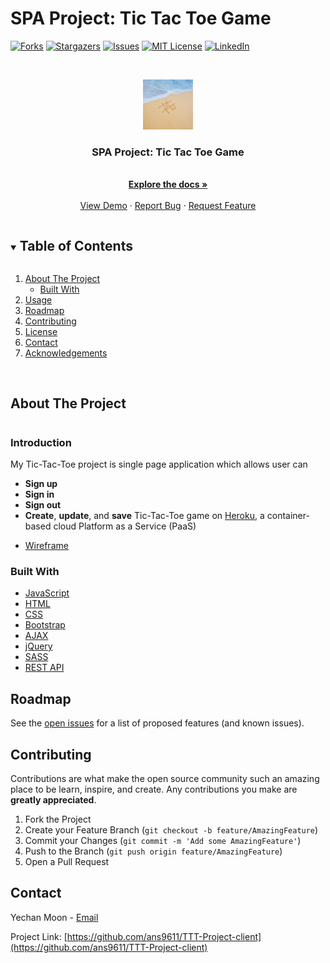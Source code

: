 # SPA Project: Tic Tac Toe Game

[![Forks][forks-shield]][forks-url]
[![Stargazers][stars-shield]][stars-url]
[![Issues][issues-shield]][issues-url]
[![MIT License][license-shield]][license-url]
[![LinkedIn][linkedin-shield]][linkedin-url]



<!-- PROJECT LOGO -->
<br />
<p align="center">
  <a href="https://github.com/ans9611/TTT-Project-client">
    <img src="./public/drawings-sand-on-beach-260nw-273404468.jpeg" alt="Logo" width="80" height="80">
  </a>

  <h3 align="center">SPA Project: Tic Tac Toe Game</h3>

  <p align="center">
    <br />
    <a href="https://github.com/ans9611/TTT-Project-client"><strong>Explore the docs »</strong></a>
    <br />
    <br />
    <a href="https://github.com/ans9611/TTT-Project-client">View Demo</a>
    ·
    <a href="https://github.com/ans9611/TTT-Project-client/issues">Report Bug</a>
    ·
    <a href="https://github.com/ans9611/TTT-Project-client/issues">Request Feature</a>
  </p>
</p>



<!-- TABLE OF CONTENTS -->
<details open="open">
  <summary><h2 style="display: inline-block">Table of Contents</h2></summary>
  <ol>
    <li>
      <a href="#about-the-project">About The Project</a>
      <ul>
        <li><a href="#built-with">Built With</a></li>
      </ul>
    </li>
  <!--  <li>
      <!-- <a href="#getting-started">Getting Started</a> -->
      </ul> 
    </li>
    <li><a href="#usage">Usage</a></li>
    <li><a href="#roadmap">Roadmap</a></li>
    <li><a href="#contributing">Contributing</a></li>
    <li><a href="#license">License</a></li>
    <li><a href="#contact">Contact</a></li>
    <li><a href="#acknowledgements">Acknowledgements</a></li>
  </ol>
</details>

<br>

<!-- ABOUT THE PROJECT -->
## About The Project
#
### Introduction


  My Tic-Tac-Toe project is single page application which allows user can

- **Sign up** 
- **Sign in**
- **Sign out**
- **Create**, **update**, and **save** Tic-Tac-Toe game on [Heroku](https://www.heroku.com/about),  a container-based cloud Platform as a Service (PaaS)
 

* [Wireframe](https://github.com/ans9611/TTT-Project-client/blob/main/WireFrame/wireFrame.jpeg)



<!-- Here's a blank template to get started:
**To avoid retyping too much info. Do a search and replace with your text editor for the following:**
`ans9611`, `repo_name`, `twitter_handle`, `email`, `project_title`, `project_description` -->


### Built With

* [JavaScript](https://www.javascript.com/)
* [HTML](https://html.com/)
* [CSS](https://www.w3.org/Style/CSS/Overview.en.html)
* [Bootstrap](https://getbootstrap.com/)
* [AJAX](https://www.w3schools.com/xml/ajax_intro.asp)
* [jQuery](https://jquery.com/)
* [SASS](https://sass-lang.com/)
* [REST API](https://www.ibm.com/cloud/learn/rest-apis)


<!-- ## Usage -->



<!-- Education? Analyzing each code, different approach for each Big O??
Use this space to show useful examples of how a project can be used. Additional screenshots, code examples and demos work well in this space. You may also link to more resources. -->
<!-- 
_For more examples, please refer to the [Documentation](https://example.com)_

 -->

<!-- ROADMAP -->
## Roadmap

See the [open issues](https://github.com/ans9611/TTT-Project-client/issues) for a list of proposed features (and known issues).



<!-- CONTRIBUTING -->
## Contributing

Contributions are what make the open source community such an amazing place to be learn, inspire, and create. Any contributions you make are **greatly appreciated**.

1. Fork the Project
2. Create your Feature Branch (`git checkout -b feature/AmazingFeature`)
3. Commit your Changes (`git commit -m 'Add some AmazingFeature'`)
4. Push to the Branch (`git push origin feature/AmazingFeature`)
5. Open a Pull Request



<!-- LICENSE
## License -->
<!-- 
See `LICENSE` for more information.
 -->


<!-- CONTACT -->
## Contact

Yechan Moon - [Email](ans9611@gamil.com)

Project Link: [https://github.com/ans9611/TTT-Project-client](https://github.com/ans9611/TTT-Project-client)


<!-- 
<!-- ACKNOWLEDGEMENTS -->
<!-- ## Acknowledgements

* []()
* []()
* []() -->





<!-- MARKDOWN LINKS & IMAGES -->
<!-- https://www.markdownguide.org/basic-syntax/#reference-style-links -->

[forks-shield]: https://img.shields.io/github/forks/ans9611/repo.svg?style=for-the-badge
[forks-url]: https://github.com/ans9611/TTT-Project-client/issues
[stars-shield]: https://img.shields.io/github/stars/ans9611/repo.svg?style=for-the-badge
[stars-url]: https://github.com/ans9611/repo/stargazers
[issues-shield]: https://img.shields.io/github/issues/ans9611/repo.svg?style=for-the-badge
[issues-url]: https://github.com/ans9611/repo/issues
[license-shield]: https://img.shields.io/github/license/ans9611/repo.svg?style=for-the-badge
[license-url]: https://github.com/ans9611/repo/blob/master/LICENSE.txt
[linkedin-shield]: https://img.shields.io/badge/-LinkedIn-black.svg?style=for-the-badge&logo=linkedin&colorB=555
[linkedin-url]: https://www.linkedin.com/in/moon-yechan/
